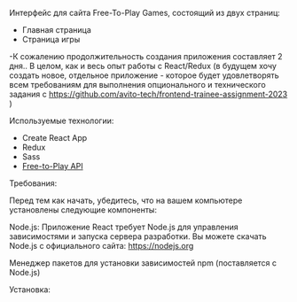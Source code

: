 Интерфейс для сайта Free-To-Play Games, состоящий из двух страниц:
- Главная страница
- Страница игры


-К сожалению продолжительность создания приложения составляет 2 дня.. В целом, как и весь опыт работы с React/Redux (в будущем хочу создать новое, отдельное приложение - которое будет удовлетворять всем требованиям для выполнения опционального и технического задания с https://github.com/avito-tech/frontend-trainee-assignment-2023 )

Используемые технологии:
-   Create React App
-   Redux
-   Sass
-   [Free-to-Play API](https://rapidapi.com/digiwalls/api/free-to-play-games-database)

Требования:

Перед тем как начать, убедитесь, что на вашем компьютере установлены следующие компоненты:

Node.js: Приложение React требует Node.js для управления зависимостями и запуска сервера разработки. Вы можете скачать Node.js с официального сайта: https://nodejs.org

Менеджер пакетов для установки зависимостей npm (поставляется с Node.js)


Установка:





